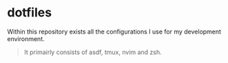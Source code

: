 # dotfiles

Within this repository exists all the configurations I use for my development environment.

> It primairly consists of asdf, tmux, nvim and zsh.

